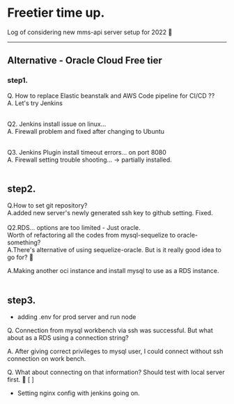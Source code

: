 # Freetier time up.
Log of considering new mms-api server setup for 2022 🤔

----
## Alternative - Oracle Cloud Free tier
### step1.
Q. How to replace Elastic beanstalk and AWS Code pipeline for CI/CD ??<br>
A. Let's try Jenkins<br><br>

Q2. Jenkins install issue on linux...<br> 
A. Firewall problem and fixed after changing to Ubuntu<br><br>

Q3. Jenkins Plugin install timeout errors... on port 8080<br>
A. Firewall setting trouble shooting... -> partially installed.<br><br>

## step2.
Q.How to set git repository?<br>
A.added new server's newly generated ssh key to github setting. Fixed.<br><br>
Q2.RDS... options are too limited - Just oracle.<br> Worth of refactoring all the codes from mysql-sequelize to oracle-something?<br>
A.There's alternative of using sequelize-oracle. But is it really good idea to go for? 💭<br>

A.Making another oci instance and install mysql to use as a RDS instance.<br><br>

## step3.
- adding .env for prod server and run node<br>

Q. Connection from mysql workbench via ssh was successful. But what about as a RDS using a connection string?<br>

A. After giving correct privileges to mysql user, I could connect without ssh connection on work bench.

Q. What about connecting on that information? Should test with local server first. 🤔 [ ]

- Setting nginx config with jenkins going on.

